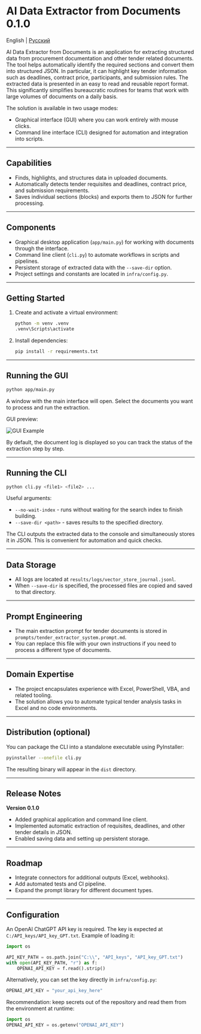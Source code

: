 ﻿# AI Data Extractor from Documents 0.1.0
English | [Русский](README.md)

AI Data Extractor from Documents is an application for extracting structured data from procurement documentation and other tender related documents. The tool helps automatically identify the required sections and convert them into structured JSON. In particular, it can highlight key tender information such as deadlines, contract price, participants, and submission rules. The extracted data is presented in an easy to read and reusable report format. This significantly simplifies bureaucratic routines for teams that work with large volumes of documents on a daily basis.

The solution is available in two usage modes:

* Graphical interface (GUI) where you can work entirely with mouse clicks.
* Command line interface (CLI) designed for automation and integration into scripts.

---

## Capabilities

* Finds, highlights, and structures data in uploaded documents.
* Automatically detects tender requisites and deadlines, contract price, and submission requirements.
* Saves individual sections (blocks) and exports them to JSON for further processing.

---

## Components

* Graphical desktop application (`app/main.py`) for working with documents through the interface.
* Command line client (`cli.py`) to automate workflows in scripts and pipelines.
* Persistent storage of extracted data with the `--save-dir` option.
* Project settings and constants are located in `infra/config.py`.

---

## Getting Started

1. Create and activate a virtual environment:

   ```bash
   python -m venv .venv
   .venv\Scripts\activate
   ```
2. Install dependencies:

   ```bash
   pip install -r requirements.txt
   ```

---

## Running the GUI

```bash
python app/main.py
```

A window with the main interface will open. Select the documents you want to process and run the extraction.

GUI preview:

![GUI Example](docs/images/gui_example.png)

By default, the document log is displayed so you can track the status of the extraction step by step.

---

## Running the CLI

```bash
python cli.py <file1> <file2> ...
```

Useful arguments:

* `--no-wait-index` - runs without waiting for the search index to finish building.
* `--save-dir <path>` - saves results to the specified directory.

The CLI outputs the extracted data to the console and simultaneously stores it in JSON. This is convenient for automation and quick checks.

---

## Data Storage

* All logs are located at `results/logs/vector_store_journal.jsonl`.
* When `--save-dir` is specified, the processed files are copied and saved to that directory.

---

## Prompt Engineering

* The main extraction prompt for tender documents is stored in `prompts/tender_extractor_system.prompt.md`.
* You can replace this file with your own instructions if you need to process a different type of documents.

---

## Domain Expertise

* The project encapsulates experience with Excel, PowerShell, VBA, and related tooling.
* The solution allows you to automate typical tender analysis tasks in Excel and no code environments.

---

## Distribution (optional)

You can package the CLI into a standalone executable using PyInstaller:

```bash
pyinstaller --onefile cli.py
```

The resulting binary will appear in the `dist` directory.

---

## Release Notes

**Version 0.1.0**

* Added graphical application and command line client.
* Implemented automatic extraction of requisites, deadlines, and other tender details in JSON.
* Enabled saving data and setting up persistent storage.

---

## Roadmap

* Integrate connectors for additional outputs (Excel, webhooks).
* Add automated tests and CI pipeline.
* Expand the prompt library for different document types.

---

## Configuration

An OpenAI ChatGPT API key is required.
The key is expected at `C:/API_keys/API_key_GPT.txt`. Example of loading it:

```python
import os

API_KEY_PATH = os.path.join("C:\\", "API_keys", "API_key_GPT.txt")
with open(API_KEY_PATH, "r") as f:
    OPENAI_API_KEY = f.read().strip()
```

Alternatively, you can set the key directly in `infra/config.py`:

```python
OPENAI_API_KEY = "your_api_key_here"
```

Recommendation: keep secrets out of the repository and read them from the environment at runtime:

```python
import os
OPENAI_API_KEY = os.getenv("OPENAI_API_KEY")
```
